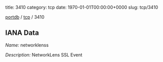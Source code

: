 title: 3410
category: tcp
date: 1970-01-01T00:00:00+0000
slug: tcp/3410

[portdb](/) / [tcp](/category/tcp.html) / 3410


## IANA Data

_Name:_ networklenss

_Description:_ NetworkLens SSL Event

